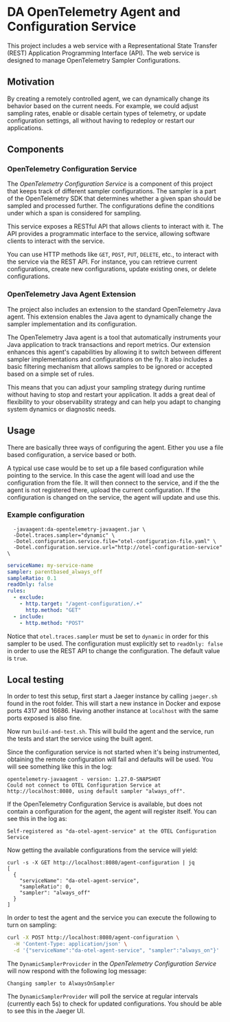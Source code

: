 
# DA OpenTelemetry Agent and Configuration Service

This project includes a web service with a Representational State Transfer (REST) Application Programming Interface (API). The web service is designed to manage OpenTelemetry Sampler Configurations.

## Motivation

By creating a remotely controlled agent, we can dynamically change its behavior based on the current needs. For example, we could adjust sampling rates, enable or disable certain types of telemetry, or update configuration settings, all without having to redeploy or restart our applications.

## Components

### OpenTelemetry Configuration Service

The _OpenTelemetry Configuration Service_ is a component of this project that keeps track of different sampler configurations. The sampler is a part of the OpenTelemetry SDK that determines whether a given span should be sampled and processed further. The configurations define the conditions under which a span is considered for sampling.

This service exposes a RESTful API that allows clients to interact with it. The API provides a programmatic interface to the service, allowing software clients to interact with the service.

You can use HTTP methods like `GET`, `POST`, `PUT`, `DELETE`, etc., to interact with the service via the REST API. For instance, you can retrieve current configurations, create new configurations, update existing ones, or delete configurations.

### OpenTelemetry Java Agent Extension

The project also includes an extension to the standard OpenTelemetry Java agent. This extension enables the Java agent to dynamically change the sampler implementation and its configuration.

The OpenTelemetry Java agent is a tool that automatically instruments your Java application to track transactions and report metrics. Our extension enhances this agent's capabilities by allowing it to switch between different sampler implementations and configurations on the fly. It also includes a basic filtering mechanism that allows samples to be ignored or accepted based on a simple set of rules.

This means that you can adjust your sampling strategy during runtime without having to stop and restart your application. It adds a great deal of flexibility to your observability strategy and can help you adapt to changing system dynamics or diagnostic needs.

## Usage

There are basically three ways of configuring the agent. Either you use a file based configuration, a service based or both. 

A typical use case would be to set up a file based configuration while pointing to the service. In this case the agent will load and use the configuration from the file. It will then connect to the service, and if the the agent is not registered there, upload the current configuration. If the configuration is changed on the service, the agent will update and use this.

### Example configuration

```shell
  -javaagent:da-opentelemetry-javaagent.jar \
  -Dotel.traces.sampler="dynamic" \
  -Dotel.configuration.service.file="otel-configuration-file.yaml" \
  -Dotel.configuration.service.url="http://otel-configuration-service" \
```

```yaml
serviceName: my-service-name
sampler: parentbased_always_off
sampleRatio: 0.1
readOnly: false
rules:
  - exclude:
    - http.target: "/agent-configuration/.+"
      http.method: "GET"
  - include:
    - http.method: "POST"
```


Notice that `otel.traces.sampler` must be set to `dynamic` in order for this sampler to be used. The configuration must explicitly set to `readOnly: false` in order to use the REST API to change the configuration. The default value is `true`.

## Local testing

In order to test this setup, first start a Jaeger instance by calling `jaeger.sh` found in the root folder. This will start a new instance in Docker and expose ports 4317 and 16686. Having another instance at `localhost` with the same ports exposed is also fine.

Now run `build-and-test.sh`. This will build the agent and the service, run the tests and start the service using the built agent.

Since the configuration service is not started when it's being instrumented, obtaining the remote configuration will fail and defaults will be used. You will see something like this in the log:

```
opentelemetry-javaagent - version: 1.27.0-SNAPSHOT
Could not connect to OTEL Configuration Service at http://localhost:8080, using default sampler "always_off".
```

If the OpenTelemetry Configuration Service is available, but does not contain a configuration for the agent, the agent will register itself. You can see this in the log as:

```
Self-registered as "da-otel-agent-service" at the OTEL Configuration Service
```

Now getting the available configurations from the service will yield:

```
curl -s -X GET http://localhost:8080/agent-configuration | jq
[
  {
    "serviceName": "da-otel-agent-service",
    "sampleRatio": 0,
    "sampler": "always_off"
  }
]
```

In order to test the agent and the service you can execute the following to turn on sampling:

```bash
curl -X POST http://localhost:8080/agent-configuration \
  -H 'Content-Type: application/json' \
  -d '{"serviceName":"da-otel-agent-service", "sampler":"always_on"}'
```

The `DynamicSamplerProvicder` in the _OpenTelemetry Configuration Service_ will now respond with the following log message:

```
Changing sampler to AlwaysOnSampler
```

The `DynamicSamplerProvider` will poll the service at regular intervals (currently each 5s) to check for updated configurations. You should be able to see this in the Jaeger UI.
